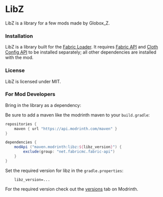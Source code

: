 # LibZ
LibZ is a library for a few mods made by Globox_Z.

### Installation
LibZ is a library built for the [Fabric Loader](https://fabricmc.net/). It requires [Fabric API](https://www.curseforge.com/minecraft/mc-mods/fabric-api) and [Cloth Config API](https://www.curseforge.com/minecraft/mc-mods/cloth-config) to be installed separately; all other dependencies are installed with the mod.

### License
LibZ is licensed under MIT.

### For Mod Developers
Bring in the library as a dependency:

Be sure to add a maven like the modrinth maven to your `build.gradle`:
```groovy
repositories {
    maven { url "https://api.modrinth.com/maven" }
}

dependencies {
    modApi ("maven.modrinth:libz:${libz_version}") {
		exclude(group: "net.fabricmc.fabric-api")
	}
}
```

Set the required version for libz in the `gradle.properties`:
```
    libz_version=...
```

For the required version check out the [versions](https://modrinth.com/mod/libz/versions) tab on Modrinth.